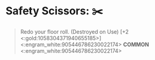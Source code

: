 # **Safety Scissors**: ✂️ 
> Redo your floor roll. (Destroyed on Use) [+2 <:gold:1058304371940655185>]
<:engram_white:905446786230022174> __COMMON__ <:engram_white:905446786230022174>
